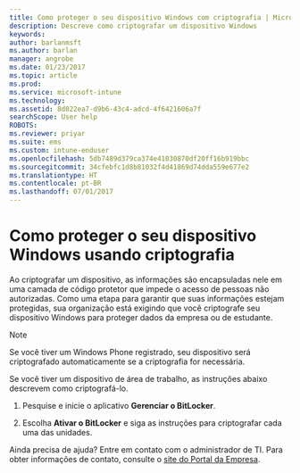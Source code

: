 ```yaml
---
title: Como proteger o seu dispositivo Windows com criptografia | Microsoft Docs
description: Descreve como criptografar um dispositivo Windows
keywords: 
author: barlanmsft
ms.author: barlan
manager: angrobe
ms.date: 01/23/2017
ms.topic: article
ms.prod: 
ms.service: microsoft-intune
ms.technology: 
ms.assetid: 8d022ea7-d9b6-43c4-adcd-4f6421606a7f
searchScope: User help
ROBOTS: 
ms.reviewer: priyar
ms.suite: ems
ms.custom: intune-enduser
ms.openlocfilehash: 5db7489d379ca374e41030870df20ff16b919bbc
ms.sourcegitcommit: 34cfebfc1d8b81032f4d41869d74dda559e677e2
ms.translationtype: HT
ms.contentlocale: pt-BR
ms.lasthandoff: 07/01/2017
---
```

# <a name="how-to-protect-your-windows-device-using-encryption"></a>Como proteger o seu dispositivo Windows usando criptografia

Ao criptografar um dispositivo, as informações são encapsuladas nele em uma camada de código protetor que impede o acesso de pessoas não autorizadas. Como uma etapa para garantir que suas informações estejam protegidas, sua organização está exigindo que você criptografe seu dispositivo Windows para proteger dados da empresa ou de estudante.

> [!Note]
> Se você tiver um Windows Phone registrado, seu dispositivo será criptografado automaticamente se a criptografia for necessária.

Se você tiver um dispositivo de área de trabalho, as instruções abaixo descrevem como criptografá-lo.

1.  Pesquise e inicie o aplicativo **Gerenciar o BitLocker**.

2.  Escolha **Ativar o BitLocker** e siga as instruções para criptografar cada uma das unidades.

Ainda precisa de ajuda? Entre em contato com o administrador de TI. Para obter informações de contato, consulte o [site do Portal da Empresa](http://portal.manage.microsoft.com).
